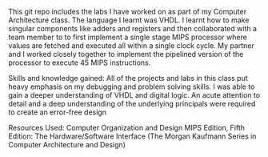 This git repo includes the labs I have worked on as part of my Computer Architecture class. The language I learnt was VHDL.
I learnt how to make singular components like adders and registers and then collaborated with a team member to to first implement a single stage MIPS processor where values are fetched and executed all within a single clock cycle. 
My partner and I worked closely together to implement the pipelined version of the processor to execute 45 MIPS instructions.

Skills and knowledge gained:
All of the projects and labs in this class put heavy emphasis on my debugging and problem solving skills. 
I was able to gain a deeper understanding of VHDL and digital logic. An acute attention to detail and a deep understanding of the underlying principals were required to create an error-free design

Resources Used: Computer Organization and Design MIPS Edition, Fifth Edition: The Hardware/Software Interface (The Morgan Kaufmann Series in Computer Architecture and Design)
